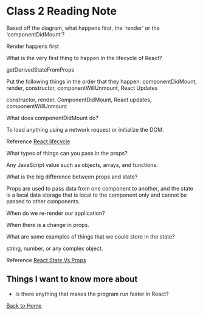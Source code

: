 # Class 2 Reading Note

Based off the diagram, what happens first, the ‘render’ or the ‘componentDidMount’?

Render happens first

What is the very first thing to happen in the lifecycle of React?

getDerivedStateFromProps

Put the following things in the order that they happen: componentDidMount, render, constructor, componentWillUnmount, React Updates

constructor, render, ComponentDidMount, React updates, componentWillUnmount

What does componentDidMount do?

To load anything using a network request or initialize the DOM.

Reference [React lifecycle](https://medium.com/@joshuablankenshipnola/react-component-lifecycle-events-cb77e670a093)  

What types of things can you pass in the props?

Any JavaScript value such as objects, arrays, and functions.

What is the big difference between props and state?

Props are used to pass data from one component to another, and the state is a local data storage that is local to the component only and cannot be passed to other components.

When do we re-render our application?

When there is a change in props.

What are some examples of things that we could store in the state?

string, number, or any complex object.

Reference [React State Vs Props](https://www.youtube.com/watch?v=IYvD9oBCuJI)  

## Things I want to know more about

- Is there anything that makes the program run faster in React?

[Back to Home](../../README.md)
